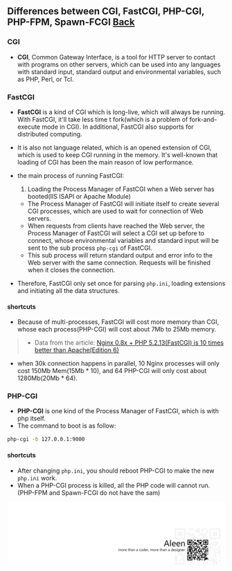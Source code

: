 ## Differences between CGI, FastCGI, PHP-CGI, PHP-FPM, Spawn-FCGI [Back](./qa.md)

### CGI

- **CGI**, Common Gateway Interface, is a tool for HTTP server to contact with programs on other servers, which can be used into any languages with standard input, standard output and environmental variables, such as PHP, Perl, or Tcl.

### FastCGI

- **FastCGI** is a kind of CGI which is long-live, which will always be running. With FastCGI, it'll take less time t fork(which is a problem of fork-and-execute mode in CGI). In additional, FastCGI also supports for distributed computing.
- It is also not language related, which is an opened extension of CGI, which is used to keep CGI running in the memory. It's well-known that loading of CGI has been the main reason of low performance.

- the main process of running FastCGI:
    1. Loading the Process Manager of FastCGI when a Web server has booted(IIS ISAPI or Apache Module)
    - The Process Manager of FastCGI will initiate itself to create several CGI processes, which are used to wait for connection of Web servers.
    - When requests from clients have reached the Web server, the Process Manager of FastCGI will select a CGI set up before to connect, whose environmental variables and standard input will be sent to the sub process `php-cgi` of FastCGI.
    - This sub process will return standard output and error info to the Web server with the same connection. Requests will be finished when it closes the connection.
- Therefore, FastCGI only set once for parsing `php.ini`, loading extensions and initiating all the data structures.

#### shortcuts

- Because of multi-processes, FastCGI will cost more memory than CGI, whose each process(PHP-CGI) will cost about 7Mb to 25Mb memory.

> - Data from the article: [Nginx 0.8x + PHP 5.2.13(FastCGI) is 10 times better than Apache(Edition 6)](http://blog.s135.com/nginx_php_v6/)
- when 30k connection happens in parallel, 10 Nginx processes will only cost 150Mb Mem(15Mb * 10), and 64 PHP-CGI will only cost about 1280Mb(20Mb * 64).

### PHP-CGI

- **PHP-CGI** is one kind of the Process Manager of FastCGI, which is with php itself.
- The command to boot is as follow:

```bash
php-cgi -b 127.0.0.1:9000
```

#### shortcuts

- After changing `php.ini`, you should reboot PHP-CGI to make the new `php.ini` work.
- When a PHP-CGI process is killed, all the PHP code will cannot run.(PHP-FPM and Spawn-FCGI do not have the sam)

<a href="http://aleen42.github.io/" target="_blank" ><img src="./../pic/tail.gif"></a>
